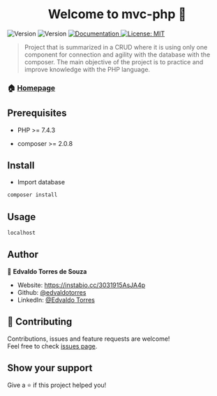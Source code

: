<h1 align="center">Welcome to mvc-php 👋</h1>
<p>
  <img alt="Version" src="https://img.shields.io/badge/php-7.4.3-blue.svg?cacheSeconds=2592000" />
  <img alt="Version" src="https://img.shields.io/badge/composer-2.0.8-blue.svg?cacheSeconds=2592000" />
  <a href="https://github.com/edvaldotorres/crud-php#readme" target="_blank">
    <img alt="Documentation" src="https://img.shields.io/badge/documentation-yes-brightgreen.svg" />
  </a>
  <a href="#" target="_blank">
    <img alt="License: MIT" src="https://img.shields.io/badge/License-MIT-yellow.svg" />
  </a>
</p>

> Project that is summarized in a CRUD where it is using only one component for connection and agility with the database with the composer. The main objective of the project is to practice and improve knowledge with the PHP language.

### 🏠 [Homepage](https://github.com/edvaldotorres/crud-php#readme)

## Prerequisites

* PHP >= 7.4.3

* composer >= 2.0.8

## Install

* Import database

```sh
composer install
```

## Usage

```sh
localhost
```

## Author

👤 **Edvaldo Torres de Souza**

* Website: https://instabio.cc/3031915AsJA4p
* Github: [@edvaldotorres](https://github.com/edvaldotorres)
* LinkedIn: [@Edvaldo Torres](https://www.linkedin.com/in/edvaldo-torres-189894150/)

## 🤝 Contributing

Contributions, issues and feature requests are welcome!<br />Feel free to check [issues page](https://github.com/edvaldotorres/crud-php/issues). 

## Show your support

Give a ⭐️ if this project helped you!